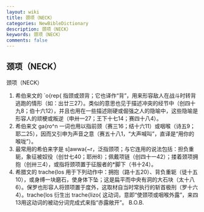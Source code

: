 ```yaml
---
layout: wiki
title: 颈项（NECK）
categories: NewBibleDictionary
description: 颈项（NECK）
keywords: 颈项（NECK）
comments: false
---
```


## 颈项（NECK）



颈项（NECK）
1. 希伯来文的 `o{rep{ 指颈或颈背；它也译作“背”，用来形容敌人在战斗时转背逃跑的情形（如：出廿三27）。类似的意思也见于描述冲突的经节中（创四十九8；伯十六12），并且也用在一些描述刚硬或倔强之人的隐喻中，这些隐喻是形容人的顽梗或叛逆（申卅一27；王下十七14；赛四十八4）。
2. 希伯来文 ga{ro^n 一词也用以指前颈（赛三16；结十六11）或咽喉（诗五9；耶二25），因而又引申为声音之意（赛五十八1，“大声喊叫”，直译是“用你的喉咙”）。
3. 最常用的希伯来字是 s]awwa{~r，泛指颈项；与它连用的说法包括：担负重轭，象征被奴役（创廿七40；耶卅8）；佩戴项链（创四十一42）；搂着颈项拥抱（创卅三4），或指将颈项置于征服者的*脚下（书十24）。
4. 希腊文的 trache{los 用于下列动作中：拥抱（路十五20）、背负重轭（徒十五10），或身缚一块磨石，使身体下坠；这是扁平而中央有洞的大石块（太十八6）。保罗也形容人将颈项置于度外，这取材自当时常执行的斩首极刑（罗十六4）。trache{los 衍生出 trache{lizo{ 这动词，意即“使颈项或咽喉外露”，来四13用这动词的被动分词完成式来指“赤露敞开”。
B.O.B.




